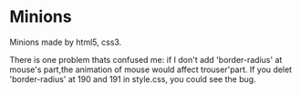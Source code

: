 # Minions
Minions made by html5, css3.

There is one problem thats confused me: if I don't add 'border-radius' at mouse's part,the animation of mouse  would affect trouser'part. If you delet 'border-radius' at 190 and 191 in style.css, you could see the bug.
